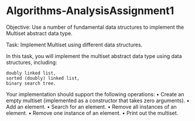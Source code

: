 # Algorithms-AnalysisAssignment1

Objective: Use a number of fundamental data structures to implement the Multiset abstract data type.

Task: Implement Multiset using different data structures.

In this task, you will implement the multiset abstract data type using data structures, including:

    doubly linked list,
    sorted (doubly) linked list,
    binary search tree.

Your implementation should support the following operations: 
• Create an empty multiset (implemented as a constructor that takes zero arguments). 
• Add an element. 
• Search for an element. 
• Remove all instances of an element. 
• Remove one instance of an element. 
• Print out the multiset.

